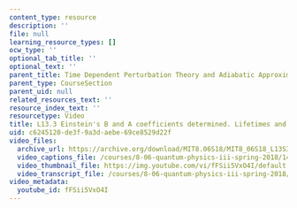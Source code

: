 ```yaml
---
content_type: resource
description: ''
file: null
learning_resource_types: []
ocw_type: ''
optional_tab_title: ''
optional_text: ''
parent_title: Time Dependent Perturbation Theory and Adiabatic Approximation
parent_type: CourseSection
parent_uid: null
related_resources_text: ''
resource_index_text: ''
resourcetype: Video
title: L13.3 Einstein's B and A coefficients determined. Lifetimes and selection rules
uid: c6245120-de3f-9a3d-aebe-69ce8529d22f
video_files:
  archive_url: https://archive.org/download/MIT8.06S18/MIT8_06S18_L13S3_300k.mp4
  video_captions_file: /courses/8-06-quantum-physics-iii-spring-2018/140a4ba338255c00874eac8b707938b0_fFSii5VxO4I.vtt
  video_thumbnail_file: https://img.youtube.com/vi/fFSii5VxO4I/default.jpg
  video_transcript_file: /courses/8-06-quantum-physics-iii-spring-2018/41e573f2d896ffafed8cd323ffec52bf_fFSii5VxO4I.pdf
video_metadata:
  youtube_id: fFSii5VxO4I
---
```

